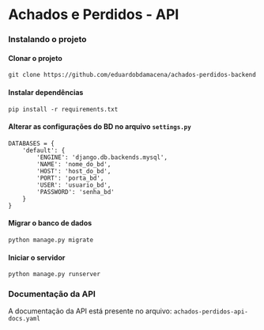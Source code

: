 # Achados e Perdidos - API

### Instalando o projeto

#### Clonar o projeto
`git clone https://github.com/eduardobdamacena/achados-perdidos-backend`

#### Instalar dependências
`pip install -r requirements.txt`

#### Alterar as configurações do BD no arquivo `settings.py`
```
DATABASES = {
    'default': {
        'ENGINE': 'django.db.backends.mysql',
        'NAME': 'nome_do_bd',
        'HOST': 'host_do_bd',
        'PORT': 'porta_bd',
        'USER': 'usuario_bd',
        'PASSWORD': 'senha_bd'
    }
}
```

#### Migrar o banco de dados
`python manage.py migrate`

#### Iniciar o servidor
`python manage.py runserver`

### Documentação da API
A documentação da API está presente no arquivo: `achados-perdidos-api-docs.yaml`
